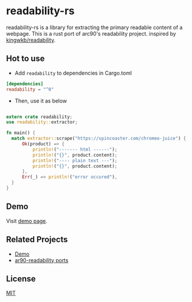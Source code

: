 readability-rs
=============

readability-rs is a library for extracting the primary readable content of a webpage.
This is a rust port of arc90's readability project.
inspired by [kingwkb/readability](https://github.com/kingwkb/readability).


Hot to use
-------


- Add `readability` to dependencies in Cargo.toml

```toml
[dependencies]
readability = "^0"
```

- Then, use it as below

```rust

extern crate readability;
use readability::extractor;

fn main() {
  match extractor::scrape("https://spincoaster.com/chromeo-juice") {
      Ok(product) => {
          println!("------- html ------");
          println!("{}", product.content);
          println!("---- plain text ---");
          println!("{}", product.content);
      },
      Err(_) => println!("error occured"),
  }
}

```


Demo
-------

Visit [demo page](http://readability-rs.herokuapp.com/web/index.html).


Related Projects
----------------

- [Demo](https://github.com/kumabook/readability-demo)
- [ar90-readability ports](https://github.com/masukomi/ar90-readability#ports)

License
-------

[MIT](LICENSE)
